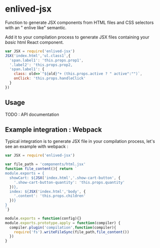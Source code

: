 enlived-jsx
===========

Function to generate JSX components from HTML files and CSS
selectors with an " enlive like" semantic.

Add it to your compilation process to generate JSX files containing 
your *basic* html React component.

```javascript
var JSX = require('enlived-jsx')
JSX('index.html','ul.class1',{
  'span.label1': 'this.props.prop1',
  '.label2': 'this.props.prop2,
  'span.label1': {
    class: old=>`"${old}"+ (this.props.active ? " active":"")`,
    onClick: 'this.props.handleClick'
  }
})
```

## Usage

TODO : API documentation 

## Example integration : Webpack

Typical integration is to generate JSX file in your compilation
process, let's see an example with webpack :

```javascript
var JSX = require('enlived-jsx')

var file_path = 'components/html.jsx'
function file_content(){ return `
module.exports = {
  showCart: ${JSX('index.html','.show-cart-button', {
    '.show-cart-button-quantity': 'this.props.quantity'
  })},
  index: ${JSX('index.html','body', {
    '.content': 'this.props.children'
  })}
}
`}

module.exports = function(config){}
module.exports.prototype.apply = function(compiler) {
  compiler.plugin('compilation',function(compiler){
    require('fs').writeFileSync(file_path,file_content())
  })
}
```
